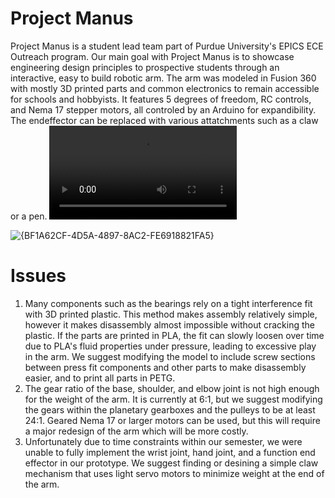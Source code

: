 # Project Manus
 
Project Manus is a student lead team part of Purdue University's EPICS ECE Outreach program. Our main goal with Project Manus is to showcase engineering design principles to prospective students through an interactive, easy to build robotic arm. The arm was modeled in Fusion 360 with mostly 3D printed parts and common electronics to remain accessible for schools and hobbyists. It features 5 degrees of freedom, RC controls, and Nema 17 stepper motors, all controled by an Arduino for expandibility. The endeffector can be replaced with various attatchments such as a claw or a pen. ![video1](Media/20241126_173315.mp4)

![{BF1A62CF-4D5A-4897-8AC2-FE6918821FA5}](https://github.com/user-attachments/assets/f1ff2cce-f473-4402-871e-7de717b2ebb8)

# Issues

1. Many components such as the bearings rely on a tight interference fit with 3D printed plastic. This method makes assembly relatively simple, however it makes disassembly almost impossible without cracking the plastic. If the parts are printed in PLA, the fit can slowly  loosen over time due to PLA's fluid properties under pressure, leading to excessive play in the arm. We suggest modifying the model to include screw sections between press fit components and other parts to make disassembly easier, and to print all parts in PETG.
2. The gear ratio of the base, shoulder, and elbow joint is not high enough for the weight of the arm. It is currently at 6:1, but we suggest modifying the gears within the planetary gearboxes and the pulleys to be at least 24:1. Geared Nema 17 or larger motors can be used, but this will require a major redesign of the arm which will be more costly.
3. Unfortunately due to time constraints within our semester, we were unable to fully implement the wrist joint, hand joint, and a function end effector in our prototype. We suggest finding or desining a simple claw mechanism that uses light servo motors to minimize weight at the end of the arm. 

   
